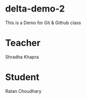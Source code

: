 # delta-demo-2
This is a Demo for Git &amp; Github class

# Teacher
Shradha Khapra

# Student
Ratan Choudhary
